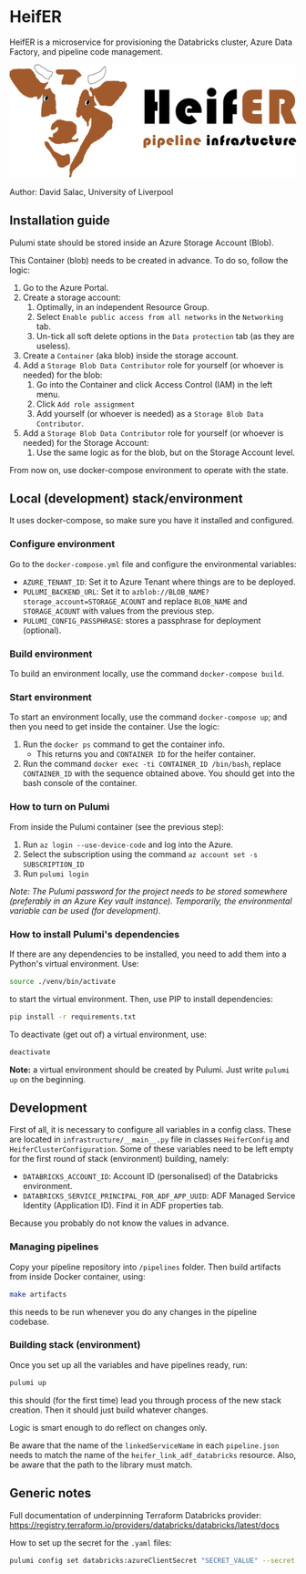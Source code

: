 # HeifER
HeifER is a microservice for provisioning the Databricks cluster,
Azure Data Factory, and pipeline code management.

![alt text](assets-docs/heifer.png)

Author: David Salac, University of Liverpool

## Installation guide
Pulumi state should be stored inside an Azure Storage Account (Blob).

This Container (blob) needs to be created in advance. To do so, follow the logic:
1. Go to the Azure Portal.
2. Create a storage account:
    1. Optimally, in an independent Resource Group.
    2. Select `Enable public access from all networks` in the `Networking` tab.
    3. Un-tick all soft delete options in the `Data protection` tab (as they are useless).
3. Create a `Container` (aka blob) inside the storage account.
3. Add a `Storage Blob Data Contributor` role for yourself (or whoever is needed) for the blob:
    1. Go into the Container and click Access Control (IAM) in the left menu.
    2. Click `Add role assignment`
    3. Add yourself (or whoever is needed) as a `Storage Blob Data Contributor`.
3. Add a `Storage Blob Data Contributor` role for yourself (or whoever is needed) for the Storage Account:
    1. Use the same logic as for the blob, but on the Storage Account level.

From now on, use docker-compose environment to operate with the state.

## Local (development) stack/environment
It uses docker-compose, so make sure you have it installed and configured.

### Configure environment
Go to the `docker-compose.yml` file and configure the environmental variables:
 - `AZURE_TENANT_ID`: Set it to Azure Tenant where things are to be deployed.
 - `PULUMI_BACKEND_URL`: Set it to `azblob://BLOB_NAME?storage_account=STORAGE_ACOUNT`
    and replace `BLOB_NAME` and `STORAGE_ACOUNT` with values from the previous step.
 - `PULUMI_CONFIG_PASSPHRASE`: stores a passphrase for deployment (optional).

### Build environment
To build an environment locally, use the command `docker-compose build`.

### Start environment
To start an environment locally, use the command `docker-compose up`; and then you
need to get inside the container. Use the logic:
1. Run the `docker ps` command to get the container info.
    - This returns you and `CONTAINER ID` for the heifer container.
2. Run the command `docker exec -ti CONTAINER_ID /bin/bash`, replace `CONTAINER_ID`
with the sequence obtained above. You should get into the bash console of the container.

### How to turn on Pulumi
From inside the Pulumi container (see the previous step):
1. Run `az login --use-device-code` and log into the Azure.
2. Select the subscription using the command `az account set -s SUBSCRIPTION_ID`
3. Run `pulumi login`

_Note: The Pulumi password for the project needs to be stored somewhere (preferably in an Azure Key vault instance).
Temporarily, the environmental variable can be used (for development)._

### How to install Pulumi's dependencies
If there are any dependencies to be installed, you need to add them
into a Python's virtual environment. Use:
```bash
source ./venv/bin/activate
```
to start the virtual environment. 
Then, use PIP to install dependencies:
```bash
pip install -r requirements.txt
```
To deactivate (get out of) a virtual environment, use:
```bash
deactivate
```

**Note:** a virtual environment should be created by Pulumi. Just write `pulumi up` on the beginning.

## Development
First of all, it is necessary to configure all variables in a config
class. These are located in `infrastructure/__main__.py` file in
classes `HeiferConfig` and `HeiferClusterConfiguration`. Some of these
variables need to be left empty for the first round of stack
(environment) building, namely:
 - `DATABRICKS_ACCOUNT_ID`: Account ID (personalised) of the
   Databricks environment.
 - `DATABRICKS_SERVICE_PRINCIPAL_FOR_ADF_APP_UUID`: ADF Managed
   Service Identity (Application ID). Find it in ADF properties tab.

Because you probably do not know the values in advance.

### Managing pipelines
Copy your pipeline repository into `/pipelines` folder. Then build
artifacts from inside Docker container, using:
```bash
make artifacts
```
this needs to be run whenever you do any changes in the pipeline
codebase.

### Building stack (environment)
Once you set up all the variables and have pipelines ready, run:
```bash
pulumi up
```
this should (for the first time) lead you through process of the new stack creation. Then it should just build whatever changes.

Logic is smart enough to do reflect on changes only. 

Be aware that the name of the `linkedServiceName` in each
`pipeline.json` needs to match the name of the
`heifer_link_adf_databricks` resource. Also, be aware that the
path to the library must match.

## Generic notes
Full documentation of underpinning Terraform Databricks provider:
https://registry.terraform.io/providers/databricks/databricks/latest/docs

How to set up the secret for the `.yaml` files:
```bash
pulumi config set databricks:azureClientSecret "SECRET_VALUE" --secret
```
